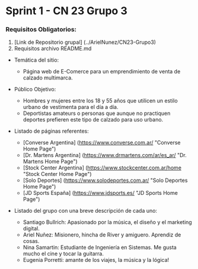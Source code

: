 # Sprint 1 - CN 23 Grupo 3

### Requisitos Obligatorios:

1. [Link de Repositorio grupal] (../ArielNunez/CN23-Grupo3)
2. Requisitos archivo README.md
- Temática del sitio: 
    - Página web de E-Comerce para un emprendimiento de venta de calzado multimarca.
- Público Objetivo:
    - Hombres y mujeres entre los 18 y 55 años que utilicen un estilo urbano de vestimenta para el día a día. 
    - Deportistas amateurs o personas que aunque no practiquen deportes prefieren este tipo de calzado para uso urbano.

- Listado de páginas referentes:
    - [Converse Argentina] (https://www.converse.com.ar/ "Converse Home Page")
    - [Dr. Martens Argentina] (https://www.drmartens.com/ar/es_ar/ "Dr. Martens Home Page")
    - [Stock Center Argentina] (https://www.stockcenter.com.ar/home "Stock Center Home Page")
    - [Solo Deportes] (https://www.solodeportes.com.ar/ "Solo Deportes Home Page")
    - [JD Sports España] (https://www.jdsports.es/ "JD Sports Home Page")

- Listado del grupo con una breve descripción de cada uno:
    - Santiago Bullrich: Apasionado por la música, el diseño y el marketing digital.
    - Ariel Nuñez: Misionero, hincha de River y amiguero. Aprendiz de cosas.
    - Nina Samartin: Estudiante de Ingeniería en Sistemas. Me gusta mucho el cine y tocar la guitarra.
    - Eugenia Porretti: amante de los viajes, la música y la lógica!
